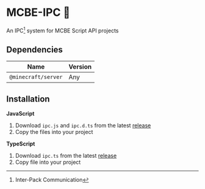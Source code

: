 # MCBE-IPC 📡

An IPC[^1] system for MCBE Script API projects

[^1]: Inter-Pack Communication

## Dependencies

| Name | Version |
|---|---|
| `@minecraft/server` | Any |

## Installation
**JavaScript**
1. Download `ipc.js` and `ipc.d.ts` from the latest [release](https://github.com/OmniacDev/MCBE-IPC/releases/latest)
2. Copy the files into your project

**TypeScript**
1. Download `ipc.ts` from the latest [release](https://github.com/OmniacDev/MCBE-IPC/releases/latest)
2. Copy file into your project